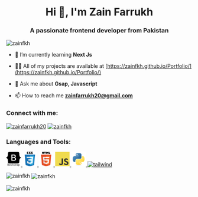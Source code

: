 <h1 align="center">Hi 👋, I'm Zain Farrukh</h1>
<h3 align="center">A passionate frontend developer from Pakistan</h3>

<p align="left"> <img src="https://komarev.com/ghpvc/?username=zainfkh&label=Profile%20views&color=0e75b6&style=flat" alt="zainfkh" /> </p>

- 🌱 I’m currently learning **Next Js**

- 👨‍💻 All of my projects are available at [https://zainfkh.github.io/Portfolio/](https://zainfkh.github.io/Portfolio/)

- 💬 Ask me about **Gsap, Javascript**

- 📫 How to reach me **zainfarrukh20@gmail.com**

<h3 align="left">Connect with me:</h3>
<p align="left">
<a href="https://fb.com/zainfarrukh20" target="blank"><img align="center" src="https://raw.githubusercontent.com/rahuldkjain/github-profile-readme-generator/master/src/images/icons/Social/facebook.svg" alt="zainfarrukh20" height="30" width="40" /></a>
<a href="https://instagram.com/zainfkh" target="blank"><img align="center" src="https://raw.githubusercontent.com/rahuldkjain/github-profile-readme-generator/master/src/images/icons/Social/instagram.svg" alt="zainfkh" height="30" width="40" /></a>
</p>

<h3 align="left">Languages and Tools:</h3>
<p align="left"> <a href="https://getbootstrap.com" target="_blank" rel="noreferrer"> <img src="https://raw.githubusercontent.com/devicons/devicon/master/icons/bootstrap/bootstrap-plain-wordmark.svg" alt="bootstrap" width="40" height="40"/> </a> <a href="https://www.w3schools.com/css/" target="_blank" rel="noreferrer"> <img src="https://raw.githubusercontent.com/devicons/devicon/master/icons/css3/css3-original-wordmark.svg" alt="css3" width="40" height="40"/> </a> <a href="https://www.w3.org/html/" target="_blank" rel="noreferrer"> <img src="https://raw.githubusercontent.com/devicons/devicon/master/icons/html5/html5-original-wordmark.svg" alt="html5" width="40" height="40"/> </a> <a href="https://developer.mozilla.org/en-US/docs/Web/JavaScript" target="_blank" rel="noreferrer"> <img src="https://raw.githubusercontent.com/devicons/devicon/master/icons/javascript/javascript-original.svg" alt="javascript" width="40" height="40"/> </a> <a href="https://www.python.org" target="_blank" rel="noreferrer"> <img src="https://raw.githubusercontent.com/devicons/devicon/master/icons/python/python-original.svg" alt="python" width="40" height="40"/> </a> <a href="https://tailwindcss.com/" target="_blank" rel="noreferrer"> <img src="https://www.vectorlogo.zone/logos/tailwindcss/tailwindcss-icon.svg" alt="tailwind" width="40" height="40"/> </a> </p>

<p><img align="left" src="https://github-readme-stats.vercel.app/api/top-langs?username=zainfkh&show_icons=true&locale=en&layout=compact" alt="zainfkh" /></p>

<p>&nbsp;<img align="center" src="https://github-readme-stats.vercel.app/api?username=zainfkh&show_icons=true&locale=en" alt="zainfkh" /></p>

<p><img align="center" src="https://github-readme-streak-stats.herokuapp.com/?user=zainfkh&" alt="zainfkh" /></p>
